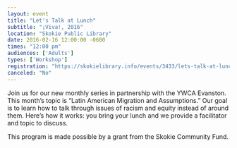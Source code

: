 ```yaml
---
layout: event
title: "Let's Talk at Lunch"
subtitle: "¡Viva!, 2016"
location: "Skokie Public Library"
date: 2016-02-16 12:00:00 -0600
times: "12:00 pm"
audiences: ['Adults']
types: ['Workshop']
registration: "https://skokielibrary.info/events/3433/lets-talk-at-lunch"
canceled: "No"
---
```

Join us for our new monthly series in partnership with the YWCA Evanston. This month’s topic is “Latin American Migration and Assumptions.” Our goal is to learn how to talk through issues of racism and equity instead of around them. Here’s how it works: you bring your lunch and we provide a facilitator and topic to discuss.

This program is made possible by a grant from the Skokie Community Fund.
